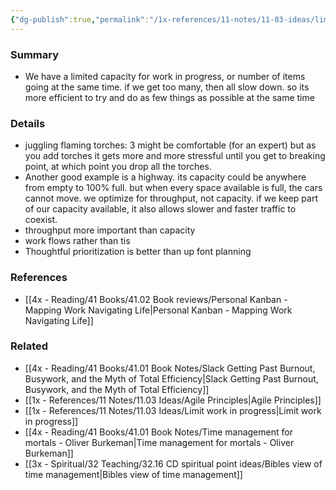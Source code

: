 ```yaml
---
{"dg-publish":true,"permalink":"/1x-references/11-notes/11-03-ideas/limit-work-in-progress/","title":"Limit work in progress","created":"2023-11-17T20:43:36.000+03:00","updated":"2024-02-14T20:18:28.210+03:00"}
---
```



### Summary
- We have a limited capacity for work in progress, or number of items going at the same time. if we get too many, then all slow down. so its more efficient to try and do as few things as possible at the same time

### Details
- juggling flaming torches: 3 might be comfortable (for an expert) but as you add torches it gets more and more stressful until you get to breaking point, at which point you drop all the torches.
- Another good example is a highway. its capacity could be anywhere from empty to 100% full. but when every space available is full, the cars cannot move. we optimize for throughput, not capacity.  if we keep part of our capacity available, it also allows slower and faster traffic to coexist.
- throughput more important than capacity
- work flows rather than tis
- Thoughtful prioritization is better than up font planning

### References
- [[4x - Reading/41 Books/41.02 Book reviews/Personal Kanban - Mapping Work Navigating Life\|Personal Kanban - Mapping Work Navigating Life]]

### Related
- [[4x - Reading/41 Books/41.01 Book Notes/Slack Getting Past Burnout, Busywork, and the Myth of Total Efficiency\|Slack Getting Past Burnout, Busywork, and the Myth of Total Efficiency]]
- [[1x - References/11 Notes/11.03 Ideas/Agile Principles\|Agile Principles]]
- [[1x - References/11 Notes/11.03 Ideas/Limit work in progress\|Limit work in progress]]
- [[4x - Reading/41 Books/41.01 Book Notes/Time management for mortals - Oliver Burkeman\|Time management for mortals - Oliver Burkeman]]
- [[3x - Spiritual/32 Teaching/32.16 CD spiritual point ideas/Bibles view of time management\|Bibles view of time management]]